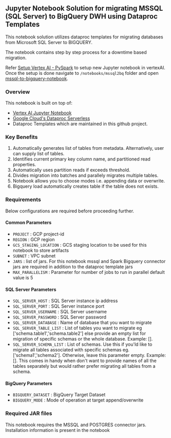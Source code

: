 ## Jupyter Notebook Solution for migrating MSSQL (SQL Server) to BigQuery DWH using Dataproc Templates


This notebook solution utilizes dataproc templates for migrating databases from Microsoft SQL Server to BIGQUERY. 

The notebook contains step by step process for a downtime based migration.

Refer [Setup Vertex AI - PySpark](../generic_notebook/README.md) to setup new Jupyter notebook in vertexAI.
Once the setup is done navigate to `/notebooks/mssql2bq` folder and open
[mssql-to-bigquery-notebook](./mssql-to-bigquery-notebook.ipynb).

### Overview

This notebook is built on top of:
* [Vertex AI Jupyter Notebook](https://cloud.google.com/vertex-ai/docs/tutorials/jupyter-notebooks)
* [Google Cloud's Dataproc Serverless](https://cloud.google.com/dataproc-serverless/)
* Dataproc Templates which are maintained in this github project.

### Key Benefits
1) Automatically generates list of tables from metadata. Alternatively, user can supply list of tables.
2) Identifies current primary key column name, and partitioned read properties.
3) Automatically uses partition reads if exceeds threshold.
4) Divides migration into batches and parallely migrates multiple tables.
5) Notebook allows you to choose modes i.e. appending data or overwrite.
6) Bigquery load automatically creates table if the table does not exists.


### Requirements

Below configurations are required before proceeding further.

#### Common Parameters

* `PROJECT` : GCP project-id
* `REGION` : GCP region
* `GCS_STAGING_LOCATION` : GCS staging location to be used for this notebook to store artifacts
* `SUBNET` : VPC subnet
* `JARS` : list of jars. For this notebook mssql and Spark Bigquery connector jars are required in addition to the dataproc template jars
* `MAX_PARALLELISM` : Parameter for number of jobs to run in parallel default value is 5

#### SQL Server Parameters
* `SQL_SERVER_HOST` : SQL Server instance ip address
* `SQL_SERVER_PORT` : SQL Server instance port
* `SQL_SERVER_USERNAME` : SQL Server username
* `SQL_SERVER_PASSWORD` : SQL Server password
* `SQL_SERVER_DATABASE` : Name of database that you want to migrate
* `SQL_SERVER_TABLE_LIST` : List of tables you want to migrate eg ['schema.table1','schema.table2'] else provide an empty list for migration of specific schemas or the whole database. Example: [].
* `SQL_SERVER_SCHEMA_LIST` : List of schemas. Use this if you'ld like to migrate all tables associated with specific schemas eg. ['schema1','schema2']. Otherwise, leave this parameter empty. Example: []. This comes in handy when don't want to provide names of all the tables separately but would rather prefer migrating all tables from a schema.

#### BigQuery Parameters

* `BIGQUERY_DATASET` : BigQuery Target Dataset
* `BIGQUERY_MODE` : Mode of operation at target append/overwrite


### Required JAR files

This notebook requires the MSSQL and POSTGRES connector jars. Installation information is present in the notebook



